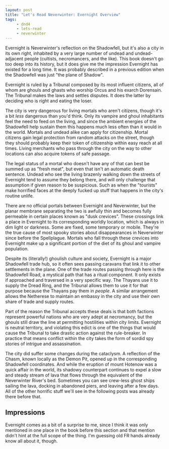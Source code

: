 ```yaml
---
layout: post
title: "Let's Read Neverwinter: Evernight Overview"
tags:
     - dnd4
     - lets-read
     - neverwinter
---
```


Evernight is Neverwinter's reflection on the Shadowfell, but it's also a city in
its own right, inhabited by a very large number of undead and undead-adjacent
people (cultists, necromancers, and the like). This book doesn't go too deep
into its history, but it does give me the impression Evernight has existed for a
long time. It was probably described in a previous edition when the Shadowfell
was just "the plane of Shadow".

Evernight is ruled by a Tribunal composed by its most influent citizens, all of
whom are ghouls and ghasts who worship Orcus and his exarch Dorensain. The
Tribunal makes the laws and settles disputes. It does the latter by deciding who
is right and eating the loser.

The city is very dangerous for living mortals who aren't citizens, though it's a
bit _less_ dangerous than you'd think. Only its vampire and ghoul inhabitants
feel the need to feed on the living, and since the ambient energies of the
Shadowfell help sustain them this happens much less often than it would in the
world. Mortals and undead alike can apply for citizenship. Mortal citizens gain
legal protection from random attacks on the street, though they should probably
keep their token of citizenship within easy reach at all times. Living merchants
who pass through the city on the way to other locations can also acquire tokens
of safe passage.

The legal status of a mortal who doesn't have any of that can best be summed up
as "fresh meat", but even that isn't an automatic death sentence. Undead who see
the living brazenly walking down the streets of Evernight tend to assume they
belong there, and will only challenge that assumption if given reason to be
suspicious. Such as when the "tourists" make horrified faces at the deeply
fucked up stuff that happens in the city's routine unlife.

There are no official portals between Evernight and Neverwinter, but the planar
membrane separating the two is awfully thin and becomes fully permeable in
certain places known as "dusk crevices". These crossings link a place in
Evernight to its corresponding worldly location, which is always in dim light or
darkness. Some are fixed, some temporary or mobile. They're the true cause of
most spooky stories about disappearances in Neverwinter since before the
Spellplague. Mortals who fall through these crevices into Evernight make up a
significant portion of the diet of its ghoul and vampire population.

Despite its (literally!) ghoulish culture and society, Evernight is a major
Shadowfell trade hub, so it often sees passing caravans that link it to other
settlements in the plane. One of the trade routes passing through here is the
Shadowfell Road, a mystical path that has a ritual component. It only exists if
approached and traversed in a very specific way. The Thayans use it to supply
the Dread Ring, and the Tribunal allows them to use it for that purpose because
the Thayans pay them in _people_. A similar arrangement allows the Netherese to
maintain an embassy in the city and use their own share of trade and supply
routes.

Part of the reason the Tribunal accepts these deals is that both factions
represent powerful nations who are very adept at necromancy, but the ghouls
still draw the line at permitting hostilities within city limits. Evernight is
neutral territory, and violating this edict is one of the things that would
cause the Tribunal to take drastic action against the rule-breaker. In practice
that means conflict within the city takes the form of sordid spy stories of
intrigue and assassination.

The city did suffer some changes during the cataclysm. A reflection of the
Chasm, known locally as the Demon Pit, opened up in the corresponding Shadowfell
coordinates. And while the eruption of mount Hotenow was a quick affair in the
world, its shadowy counterpart continues to expel a slow and steady stream of
lava that flows through the equivalent of the Neverwinter River's bed. Sometimes
you can see crew-less ghost ships sailing the lava, docking in abandoned piers,
and leaving after a few days. All of the other horrific stuff we'll see in the
following posts was already there before that.

## Impressions

Evernight comes as a bit of a surprise to me, since I think it was only
mentioned in one place in the book before this section and that mention didn't
hint at the full scope of the thing. I'm guessing old FR hands already know all
about it, though.
